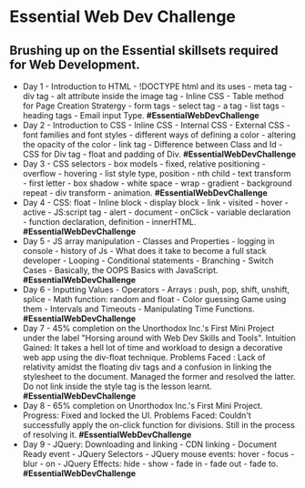 # Essential Web Dev Challenge <br>
## Brushing up on the Essential skillsets required for Web Development.<br>
* Day 1 - Introduction to HTML - !DOCTYPE html and its uses - meta tag - div tag - alt attribute inside the image tag - Inline CSS - Table method for Page Creation Stratergy - form tags - select tag - a tag - list tags - heading tags - Email input Type. **#EssentialWebDevChallenge**
* Day 2 - Introduction to CSS - Inline CSS - Internal CSS - External CSS - font families and font styles - different ways of defining a color - altering the opacity of the color - link tag - Difference between Class and Id - CSS for Div tag - float and padding of Div. **#EssentialWebDevChallenge**
* Day 3 - CSS selectors - box models - fixed, relative positioning - overflow -  hovering - list style type, position - nth child - text transform - first letter  - box shadow - white space - wrap - gradient - background repeat - div transform - animation. **#EssentialWebDevChallenge**
* Day 4 - CSS: float - Inline block - display block - link - visited - hover - active - JS:script tag - alert - document - onClick - variable declaration - function declaration, definition - innerHTML.
**#EssentialWebDevChallenge**
* Day 5 - JS array manipulation - Classes and Properties - logging in console - history of Js - What does it take to become a full stack developer - Looping - Conditional statements - Branching - Switch Cases - Basically, the OOPS Basics with JavaScript. **#EssentialWebDevChallenge**
* Day 6 - Inputting Values - Operators - Arrays : push, pop, shift, unshift, splice - Math function: random and float - Color guessing Game using them - Intervals and Timeouts - Manipulating Time Functions. **#EssentialWebDevChallenge**
* Day 7 - 45% completion on the Unorthodox Inc.'s First Mini Project under the label "Horsing around with Web Dev Skills and Tools". Intuition Gained: It takes a hell lot of time and workload to design a decorative web app using the div-float technique. Problems Faced : Lack of relativity amidst the floating div tags and a confusion in linking the stylesheet to the document. Managed the former and resolved the latter. Do not link inside the style tag is the lesson learnt. **#EssentialWebDevChallenge**
* Day 8 - 65% completion on Unorthodox Inc.'s First Mini Project. Progress: Fixed and locked the UI. Problems Faced: Couldn't successfully apply the on-click function for divisions. Still in the process of resolving it. **#EssentialWebDevChallenge**
* Day 9 - JQuery: Downloading and linking  - CDN linking - Document Ready event - JQuery Selectors - JQuery mouse events: hover -   focus - blur - on - JQuery Effects: hide - show - fade in - fade out - fade to. **#EssentialWebDevChallenge**
